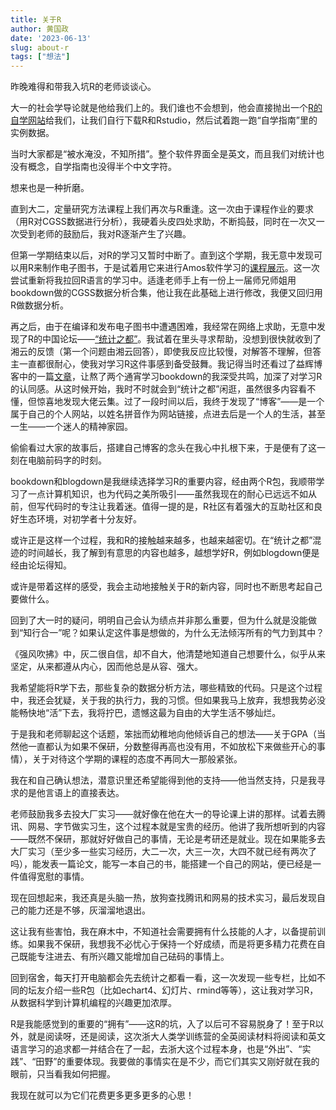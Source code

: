 ```yaml
---
title: 关于R
author: 黄国政
date: '2023-06-13'
slug: about-r
tags: ["想法"]
---
```


<!--more-->

昨晚难得和带我入坑R的老师谈谈心。

大一的社会学导论就是他给我们上的。我们谁也不会想到，他会直接抛出一个[R的自学网站](https://r4ds.had.co.nz/)给我们，让我们自行下载R和Rstudio，然后试着跑一跑“自学指南”里的实例数据。

当时大家都是“被水淹没，不知所措”。整个软件界面全是英文，而且我们对统计也没有概念，自学指南也没得半个中文字符。

想来也是一种折磨。

直到大二，定量研究方法课程上我们再次与R重逢。这一次由于课程作业的要求（用R对CGSS数据进行分析），我硬着头皮四处求助，不断捣鼓，同时在一次又一次受到老师的鼓励后，我对R逐渐产生了兴趣。

但第一学期结束以后，对R的学习又暂时中断了。直到这个学期，我无意中发现可以用R来制作电子图书，于是试着用它来进行Amos软件学习的[课程展示]( https://residualsun1.github.io/Amos_sample)。这一次尝试重新将我拉回R语言的学习中。适逢老师手上有一份上一届师兄师姐用bookdown做的CGSS数据分析合集，他让我在此基础上进行修改，我便又回归用R做数据分析。

再之后，由于在编译和发布电子图书中遭遇困难，我经常在网络上求助，无意中发现了R的中国论坛——[“统计之都”](https://cosx.org)。我试着在里头寻求帮助，没想到很快就收到了湘云的反馈（第一个问题由湘云回答），即使我反应比较慢，对解答不理解，但答主一直都很耐心，使我对学习R这件事感到备受鼓舞。我记得当时还看过了益辉博客中的一篇[文章](https://yihui.org/cn/2010/12/fighting-like-a-pig/)，让熬了两个通宵学习bookdown的我深受共鸣，加深了对学习R的认同感。从这时候开始，我时不时就会到“统计之都”闲逛，虽然很多内容看不懂，但惊喜地发现大佬云集。过了一段时间以后，我终于发现了“博客”——是一个属于自己的个人网站，以姓名拼音作为网站链接，点进去后是一个人的生活，甚至一生——一个迷人的精神家园。

偷偷看过大家的故事后，搭建自己博客的念头在我心中扎根下来，于是便有了这一刻在电脑前码字的时刻。

bookdown和blogdown是我继续选择学习R的重要内容，经由两个R包，我顺带学习了一点计算机知识，也为代码之美所吸引——虽然我现在的耐心已远远不如从前，但写代码时的专注让我着迷。值得一提的是，R社区有着强大的互助社区和良好生态环境，对初学者十分友好。

或许正是这样一个过程，我和R的接触越来越多，也越来越密切。在“统计之都”混迹的时间越长，我了解到有意思的内容也越多，越想学好R，例如blogdown便是经由论坛得知。

或许是带着这样的感受，我会主动地接触关于R的新内容，同时也不断思考起自己要做什么。

回到了大一时的疑问，明明自己会认为绩点并非那么重要，但为什么就是没能做到“知行合一”呢？如果认定这件事是想做的，为什么无法倾泻所有的气力到其中？

《强风吹拂》中，灰二很自信，却不自大，他清楚地知道自己想要什么，似乎从来坚定，从来都遵从内心，因而他总是从容、强大。

我希望能将R学下去，那些复杂的数据分析方法，哪些精致的代码。只是这个过程中，我还会犹疑，关于我的执行力，我的习惯。但如果我马上放弃，我想我势必没能畅快地“活”下去，我将拧巴，遗憾这最为自由的大学生活不够灿烂。

于是我和老师聊起这个话题，笨拙而幼稚地向他倾诉自己的想法——关于GPA（当然他一直都认为如果不保研，分数整得再高也没有用，不如放松下来做些开心的事情），关于对待这个学期的课程的态度不再同大一那般紧张。

我在和自己确认想法，潜意识里还希望能得到他的支持——他当然支持，只是我寻求的是他言语上的直接表达。

老师鼓励我多去投大厂实习——就好像在他在大一的导论课上讲的那样。试着去腾讯、网易、字节做实习生，这个过程本就是宝贵的经历。他讲了我所想听到的内容——既然不保研，那就好好做自己的事情，无论是考研还是就业。现在如果能多去大厂实习（至少多一些实习经历，大二一次，大三一次，大四不就已经有两次了吗），能发表一篇论文，能写一本自己的书，能搭建一个自己的网站，便已经是一件值得宽慰的事情。

现在回想起来，我还真是头脑一热，放狗查找腾讯和网易的技术实习，最后发现自己的能力还是不够，灰溜溜地退出。

这让我有些害怕，我在麻木中，不知道社会需要拥有什么技能的人才，以备提前训练。如果我不保研，我想我不必忧心于保持一个好成绩，而是将更多精力花费在自己既能专注进去、有所兴趣又能增加自己砝码的事情上。

回到宿舍，每天打开电脑都会先去统计之都看一看，这一次发现一些专栏，比如不同的坛友介绍一些R包（比如echart4、幻灯片、rmind等等），这让我对学习R，从数据科学到计算机编程的兴趣更加浓厚。

R是我能感觉到的重要的“拥有”——这R的坑，入了以后可不容易脱身了！至于R以外，就是阅读呀，还是阅读，这次浙大人类学训练营的全英阅读材料将阅读和英文语言学习的追求都一并结合在了一起，去浙大这个过程本身，也是“外出”、“实践”、“田野”的重要体现。我要做的事情实在是不少，而它们其实又刚好就在我的眼前，只当看我如何把握。

我现在就可以为它们花费更多更多更多的心思！